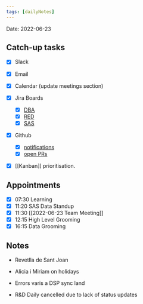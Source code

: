 ```yaml
---
tags: [dailyNotes]
---
```

 
Date: 2022-06-23

## Catch-up tasks

- [x] Slack
- [x] Email
- [x] Calendar (update meetings section)
- [x] Jira Boards
  - [x] [DBA](https://hybridtheory.atlassian.net/jira/software/c/projects/DBA/boards/90) 
  - [x] [RED](https://hybridtheory.atlassian.net/jira/software/c/projects/RED/boards/86)
  - [x] [SAS](https://hybridtheory.atlassian.net/jira/software/c/projects/SAS/boards/66)
- [x] Github
  - [x] [notifications](https://github.com/notifications?query=is%3Aunread)
  - [x] [open PRs](https://github.com/pulls?q=is%3Aopen+is%3Apr+user%3Ahybridtheory+-label%3Adependencies+)
- [x] [[Kanban]] prioritisation.


## Appointments
- [x] 07:30 Learning
- [x] 11:20 SAS Data Standup
- [x] 11:30 [[2022-06-23 Team Meeting]]
- [x] 12:15 High Level Grooming
- [x] 16:15 Data Grooming
## Notes
- Revetlla de Sant Joan
- Alicia i Miriam on holidays
- Errors varis a DSP sync land

- R&D Daily cancelled due to lack of status updates